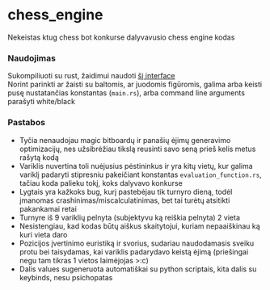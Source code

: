 # chess_engine
Nekeistas ktug chess bot konkurse dalyvavusio chess engine kodas  
### Naudojimas
Sukompiliuoti su rust, žaidimui naudoti [šį interface](https://github.com/HollaFoil/KTUG-ChessBot)  
Norint parinkti ar žaisti su baltomis, ar juodomis figūromis, galima arba keisti pusę nustatančias konstantas (`main.rs`), arba command line arguments parašyti white/black
### Pastabos
* Tyčia nenaudojau magic bitboardų ir panašių ėjimų generavimo optimizacijų, nes užsibrėžiau tikslą reusinti savo seną prieš kelis metus rašytą kodą
* Variklis nuvertina toli nuėjusius pėstininkus ir yra kitų vietų, kur galima variklį padaryti stipresniu pakeičiant konstantas `evaluation_function.rs`, tačiau koda palieku tokį, koks dalyvavo konkurse
* Lygtais yra kažkoks bug, kurį pastebėjau tik turnyro dieną, todėl įmanomas crashinimas/miscalculatinimas, bet tai turėtų atsitikti pakankamai retai
* Turnyre iš 9 variklių pelnyta (subjektyvu ką reiškia pelnyta) 2 vieta
* Nesistengiau, kad kodas būtų aiškus skaitytojui, kuriam nepaaiškinau ką kuri vieta daro
* Pozicijos įvertinimo euristiką ir svorius, sudariau naudodamasis sveiku protu bei taisydamas, kai variklis padarydavo keistą ėjimą (priešingai negu tam tikras 1 vietos laimėjojas >:c)
* Dalis values sugeneruota automatiškai su python scriptais, kita dalis su keybinds, nesu psichopatas
